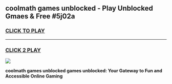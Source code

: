 
## coolmath games unblocked - Play Unblocked Gmaes & Free #5j02a
<h3>
<a href="https://news.freeplayer.one?title=coolmath_games_unblocked&ref=03M">CLICK TO PLAY</a></h3>
<hr>

<h3>
<a href="https://news.freeplayer.one?title=coolmath_games_unblocked&ref=03M">CLICK 2 PLAY</a>
  
</h3>

<a href="https://news.freeplayer.one?title=coolmath_games_unblocked&ref=03M"><img src="https://clearcache.store/games.png"></a>


**coolmath games unblocked games unblocked: Your Gateway to Fun and Accessible Online Gaming**
